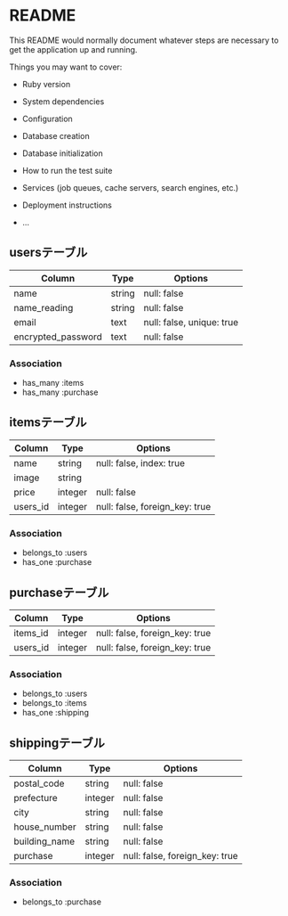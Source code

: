 # README

This README would normally document whatever steps are necessary to get the
application up and running.

Things you may want to cover:

* Ruby version

* System dependencies

* Configuration

* Database creation

* Database initialization

* How to run the test suite

* Services (job queues, cache servers, search engines, etc.)

* Deployment instructions

* ...


## usersテーブル
|Column|Type|Options|
|------|----|-------|
|name|string|null: false|
|name_reading|string|null: false|
|email|text|null: false, unique: true|
|encrypted_password|text|null: false|

### Association
- has_many :items
- has_many :purchase


## itemsテーブル
|Column|Type|Options|
|------|----|-------|
|name|string|null: false, index: true|
|image|string|
|price|integer|null: false|
|users_id|integer|null: false, foreign_key: true|

### Association
- belongs_to :users
- has_one :purchase


## purchaseテーブル
|Column|Type|Options|
|------|----|-------|
|items_id|integer|null: false, foreign_key: true|
|users_id|integer|null: false, foreign_key: true|

### Association
- belongs_to :users
- belongs_to :items
- has_one :shipping


## shippingテーブル
|Column|Type|Options|
|------|----|-------|
|postal_code|string|null: false|
|prefecture|integer|null: false|
|city|string|null: false|
|house_number|string|null: false|
|building_name|string|null: false|
|purchase|integer|null: false, foreign_key: true|

### Association
- belongs_to :purchase